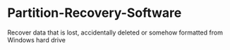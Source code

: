 Partition-Recovery-Software
===========================

Recover data that is lost, accidentally deleted or somehow formatted from Windows hard drive
